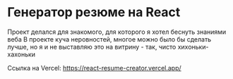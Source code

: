 # Генератор резюме на React
Проект делался для знакомого, для которого я хотел беснуть знаниями веба
В проекте куча неровностей, многое можно было бы сделать лучше, но я и не выставляю это на витрину - так, чисто хихоньки-хахоньки

Ссылка на Vercel: https://react-resume-creator.vercel.app/
